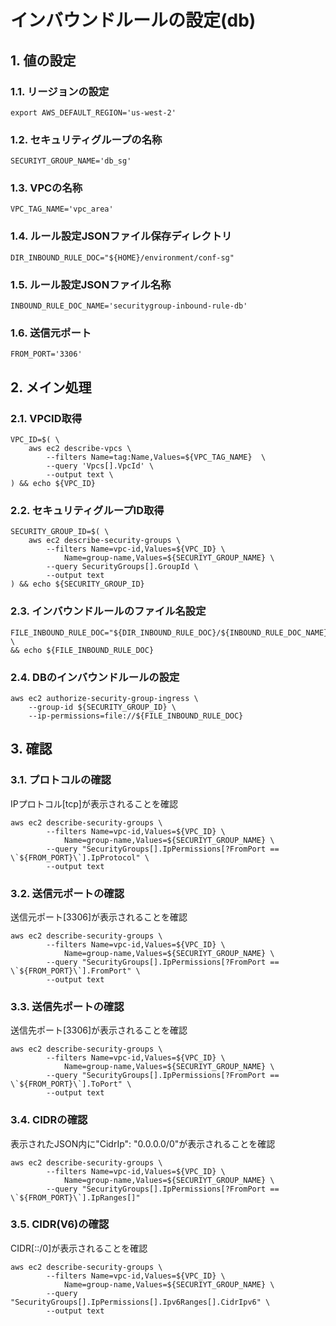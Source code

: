 <!-- omit in toc -->
# インバウンドルールの設定(db)

## 1. 値の設定

### 1.1. リージョンの設定

    export AWS_DEFAULT_REGION='us-west-2'

### 1.2. セキュリティグループの名称

    SECURIYT_GROUP_NAME='db_sg'

### 1.3. VPCの名称

    VPC_TAG_NAME='vpc_area'

### 1.4. ルール設定JSONファイル保存ディレクトリ

    DIR_INBOUND_RULE_DOC="${HOME}/environment/conf-sg"

### 1.5. ルール設定JSONファイル名称

    INBOUND_RULE_DOC_NAME='securitygroup-inbound-rule-db'

### 1.6. 送信元ポート

    FROM_PORT='3306'

## 2. メイン処理

### 2.1. VPCID取得

    VPC_ID=$( \
        aws ec2 describe-vpcs \
            --filters Name=tag:Name,Values=${VPC_TAG_NAME}  \
            --query 'Vpcs[].VpcId' \
            --output text \
    ) && echo ${VPC_ID}

### 2.2. セキュリティグループID取得

    SECURITY_GROUP_ID=$( \
        aws ec2 describe-security-groups \
            --filters Name=vpc-id,Values=${VPC_ID} \
                Name=group-name,Values=${SECURIYT_GROUP_NAME} \
            --query SecurityGroups[].GroupId \
            --output text
    ) && echo ${SECURITY_GROUP_ID}

### 2.3. インバウンドルールのファイル名設定

    FILE_INBOUND_RULE_DOC="${DIR_INBOUND_RULE_DOC}/${INBOUND_RULE_DOC_NAME}.json" \
    && echo ${FILE_INBOUND_RULE_DOC}

### 2.4. DBのインバウンドルールの設定

    aws ec2 authorize-security-group-ingress \
        --group-id ${SECURITY_GROUP_ID} \
        --ip-permissions=file://${FILE_INBOUND_RULE_DOC}

## 3. 確認

### 3.1. プロトコルの確認

IPプロトコル[tcp]が表示されることを確認

    aws ec2 describe-security-groups \
            --filters Name=vpc-id,Values=${VPC_ID} \
                Name=group-name,Values=${SECURIYT_GROUP_NAME} \
            --query "SecurityGroups[].IpPermissions[?FromPort == \`${FROM_PORT}\`].IpProtocol" \
            --output text

### 3.2. 送信元ポートの確認

送信元ポート[3306]が表示されることを確認

    aws ec2 describe-security-groups \
            --filters Name=vpc-id,Values=${VPC_ID} \
                Name=group-name,Values=${SECURIYT_GROUP_NAME} \
            --query "SecurityGroups[].IpPermissions[?FromPort == \`${FROM_PORT}\`].FromPort" \
            --output text

### 3.3. 送信先ポートの確認

送信先ポート[3306]が表示されることを確認

    aws ec2 describe-security-groups \
            --filters Name=vpc-id,Values=${VPC_ID} \
                Name=group-name,Values=${SECURIYT_GROUP_NAME} \
            --query "SecurityGroups[].IpPermissions[?FromPort == \`${FROM_PORT}\`].ToPort" \
            --output text

### 3.4. CIDRの確認

表示されたJSON内に"CidrIp": "0.0.0.0/0"が表示されることを確認

    aws ec2 describe-security-groups \
            --filters Name=vpc-id,Values=${VPC_ID} \
                Name=group-name,Values=${SECURIYT_GROUP_NAME} \
            --query "SecurityGroups[].IpPermissions[?FromPort == \`${FROM_PORT}\`].IpRanges[]"

### 3.5. CIDR(V6)の確認

CIDR[::/0]が表示されることを確認

    aws ec2 describe-security-groups \
            --filters Name=vpc-id,Values=${VPC_ID} \
                Name=group-name,Values=${SECURIYT_GROUP_NAME} \
            --query "SecurityGroups[].IpPermissions[].Ipv6Ranges[].CidrIpv6" \
            --output text
